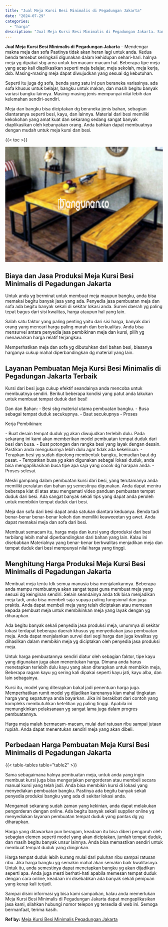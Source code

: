 ```yaml
---
title: "Jual Meja Kursi Besi Minimalis di Pegadungan Jakarta"
date: "2024-07-29"
categories: 
  - "harga"
description: "Jual Meja Kursi Besi Minimalis di Pegadungan Jakarta. Sampai disini informasi yg bisa kami sampaikan, kalau anda memerlukan Meja Kursi Besi Minimalis di Pega..."
---
```


**Jual Meja Kursi Besi Minimalis di Pegadungan Jakarta** – Mendengar makna meja dan sofa Pastinya tidak akan heran lagi untuk anda. Kedua benda tersebut seringkali digunakan dalam kehidupan sehari-hari. halnya meja yg dipakai sbg area untuk bermacam-macam hal. Beberapa tipe meja yang acap kali diaplikasikan seperti meja belajar, meja sekolah, meja kerja, dsb. Masing-masing meja dapat diwujudkan yang sesuai dg kebutuhan.

Seperti itu juga dg sofa, benda yang satu ini pun beraneka variasinya. ada sofa khusus untuk belajar, bangku untuk makan, dan masih begitu banyak variasi bangku lainnya. Masing-masing jenis mempunyai nilai lebih dan kelemahan sendiri-sendiri.

Meja dan bangku bisa diciptakan dg beraneka jenis bahan, sebagian diantaranya seperti besi, kayu, dan lainnya. Material dari besi memiliki kekokohan yang amat kuat dan sekarang sedang sangat banyak diaplikasikan oleh kebanyakan orang. Anda bahkan dapat membuatnya dengan mudah untuk meja kursi dan besi.

{{< toc >}}

![Jual Meja Kursi Besi Minimalis di Pegadungan Jakarta](/images/jual-meja-besi-murah28.png)

## Biaya dan Jasa Produksi Meja Kursi Besi Minimalis di Pegadungan Jakarta

Untuk anda yg berminat untuk membuat meja maupun bangku, anda bisa memakai begitu banyak jasa yang ada. Penyedia jasa pembuatan meja dan sofa ada begitu banyak sekali di sekitar lokasi anda. Survei daerah yg paling tepat bagus dari sisi kwalitas, harga ataupun hal yang lain.

Salah satu faktor yang paling penting yaitu dari sisi harga, banyak dari orang yang mencari harga paling murah dan berkualitas. Anda bisa mensurvei antara penyedia jasa pembikinan meja dan kursi, pilih yg menawarkan harga relatif terjangkau.

Memperhatikan meja dan sofa yg dibutuhkan dari bahan besi, biasanya harganya cukup mahal diperbandingkan dg material yang lain.

## Layanan Pembuatan Meja Kursi Besi Minimalis di Pegadungan Jakarta Terbaik

Kursi dari besi juga cukup efektif seandainya anda mencoba untuk membuatnya sendiri. Berikut beberapa kondisi yang patut anda lakukan untuk membuat tempat duduk dari besi!

Dan dan Bahan: - Besi sbg material utama pembuatan bangku. - Busa sebagai tempat duduk secukupnya. - Baut secukupnya - Proses

Kerja Pembikinan:

\- Buat desain tempat duduk yg akan diwujudkan terlebih dulu. Pada sekarang ini kami akan memberikan model pembuatan tempat duduk dari besi dan busa. - Buat potongan dan rangka besi yang layak dengan desain. Pastikan anda mengukurnya lebih dulu agar tidak ada kekeliruan. - Terapkan besi yg sudah dipotong membentuk bangku, kemudian baut dg pesat. - Tempatkan busa yg akan digunakan sebagai lokasi duduk, anda bisa mengaplikasikan busa tipe apa saja yang cocok dg harapan anda. - Proses selesai.

Meski gampang dalam pembuatan kursi dari besi, yang terutamanya anda memiliki peralatan dan bahan yg semestinya digunakan. Anda dapat meniru beberapa kiat di atas atau mengamati video panduan pembuatan tempat duduk dari besi. Ada sangat banyak sekali tips yang dapat anda peroleh untuk membikin tempat duduk dari besi.

Meja dan sofa dari besi dapat anda satukan diantara keduanya. Benda tadi benar-benar benar-benar kokoh dan memiliki keaweeetan yg awet. Anda dapat memakai meja dan sofa dari besi.

Membuat semacam itu, harga meja dan kursi yang diproduksi dari besi terbilang lebih mahal diperbandingkan dari bahan yang lain. Kalau ini disebabkan Materialnya yang benar-benar berkwalitas menjadikan meja dan tempat duduk dari besi mempunyai nilai harga yang tinggi.

## Menghitung Harga Produksi Meja Kursi Besi Minimalis di Pegadungan Jakarta

Membuat meja tentu tdk semua manusia bisa menjalankannya. Beberapa anda mampu membuatnya akan sangat tepat guna membuat meja yang sesuai dg keinginan sendiri. Selain seandainya anda tdk bisa menjadikan meja tadi, anda bisa membeli saja supaya paling fungsional dan juga praktis. Anda dapat membeli meja yang telah diciptakan atau memesan kepada pembuat meja untuk membikinkan meja yang layak dengan yg diharapkan.

Ada begitu banyak sekali penyedia jasa produksi meja, umumnya di sekitar lokasi terdapat beberapa daerah khusus yg menyediakan jasa pembuatan meja. Anda dapat menjalankan survei dari segi harga dan juga kwalitas yg dihasilkan dalam membikin meja yg diciptakan oleh penyedia jasa produksi meja.

Untuk harga pembuatannya sendiri diatur oleh sebagian faktor, tipe kayu yang digunakan juga akan menentukan harga. Dimana anda harus menetapkan terlebih dulu kayu yang akan diterapkan untuk membikin meja, Beberapa ragam kayu yg sering kali dipakai seperti kayu jati, kayu alba, dan lain sebagainya.

Kursi itu, model yang diterapkan bakal jadi penentuan harga juga. Memperhatikan rumit model yg dijadikan karenanya kian mahal tingkatan harga yang sepatutnya anda bayarkan. Jika ini berakibat dari contoh yang kompleks membutuhkan ketelitian yg paling tinggi. Apabila ini memungkinkan pelaksanaan yg sangat lama juga dalam progres pembuatannya.

Harga meja malah bermacam-macam, mulai dari ratusan ribu sampai jutaan rupiah. Anda dapat menentukan sendiri meja yang akan dibeli.

## Perbedaan Harga Pembuatan Meja Kursi Besi Minimalis di Pegadungan Jakarta

{{< table-tables table="table2" >}}

Sama sebagaimana halnya pembuatan meja, untuk anda yang ingin membuat kursi juga bisa mengerjakan pengorderan atau membeli secara manual kursi yang telah jadi. Anda bisa membikin kursi di lokasi yang menyediakan pembuatan bangku. Pastinya ada begitu banyak sekali penyedia produksi bangku yang ada di sekitar lokasi anda.

Mengamati sekarang sudah zaman yang kekinian, anda dapat melakukan pengorderan dengan online. Ada begitu banyak sekali supplier online yg menyediakan layanan pembuatan tempat duduk yang pantas dg yg diharapkan.

Harga yang ditawarkan pun beragam, keadaan itu bisa diberi pengaruh oleh sebagian elemen seperti model yang akan diciptakan, jumlah tempat duduk, dan masih begitu banyak unsur lainnya. Anda bisa memastikan sendiri untuk membuat tempat duduk yang diinginkan.

Harga tempat duduk lebih kurang mulai dari puluhan ribu sampai ratusan ribu. Jika harga bangku yg semakin mahal akan semakin baik kwalitasnya. Untuk itu, anda semestinya dapat menetapkan bangku yg akan dijadikan seperti apa. Anda juga mesti berhati-hati apabila memesan tempat duduk dengan cara online, keadaan ini disebabkan ada banyak sekali penipuan yang kerap kali terjadi.

Sampai disini informasi yg bisa kami sampaikan, kalau anda memerlukan Meja Kursi Besi Minimalis di Pegadungan Jakarta dapat mengaplikasikan jasa kami, silahkan hubungi nomor telepon yg tersedia di web ini. Semoga bermanfaat, terima kasih.

**Ref by:** [Meja Kursi Besi Minimalis Pegadungan Jakarta](https://id.wikipedia.org/wiki/Meja)
